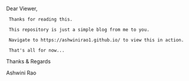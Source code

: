 
Dear Viewer,

     Thanks for reading this.

     This repository is just a simple blog from me to you.

     Navigate to https://ashwinirao1.github.io/ to view this in action.

     That's all for now...


Thanks & Regards

Ashwini Rao

